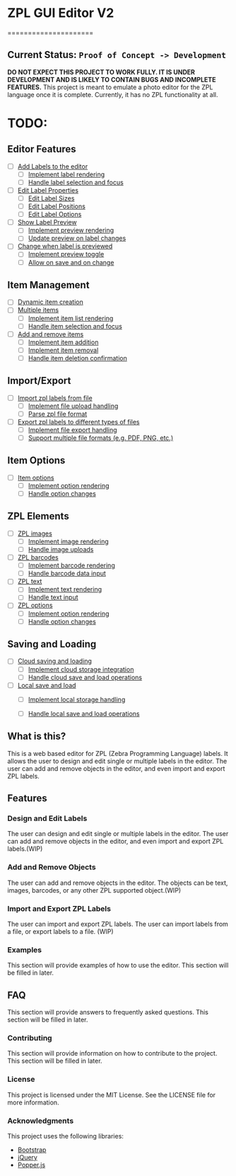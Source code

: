# ZPL GUI Editor V2
=====================
## Current Status: ```Proof of Concept -> Development```

**DO NOT EXPECT THIS PROJECT TO WORK FULLY. IT IS UNDER DEVELOPMENT AND IS
LIKELY TO CONTAIN BUGS AND INCOMPLETE FEATURES.**
This project is meant to emulate a photo editor for the ZPL language once it is
complete. Currently, it has no ZPL functionality at all.

# TODO:

## Editor Features
- [ ] [Add Labels to the editor](https://github.com/retreat896/Html2ZPL/issues/3)
  - [ ] [Implement label rendering](https://github.com/retreat896/Html2ZPL/issues/4)
  - [ ] [Handle label selection and focus](https://github.com/retreat896/Html2ZPL/issues/5)
- [ ] [Edit Label Properties](https://github.com/retreat896/Html2ZPL/issues/6)
  - [ ] [Edit Label Sizes](https://github.com/retreat896/Html2ZPL/issues/7)
  - [ ] [Edit Label Positions](https://github.com/retreat896/Html2ZPL/issues/8)
  - [ ] [Edit Label Options](https://github.com/retreat896/Html2ZPL/issues/9)
- [ ] [Show Label Preview](https://github.com/retreat896/Html2ZPL/issues/10)
  - [ ] [Implement preview rendering](https://github.com/retreat896/Html2ZPL/issues/11)
  - [ ] [Update preview on label changes](https://github.com/retreat896/Html2ZPL/issues/12)
- [ ] [Change when label is previewed](https://github.com/retreat896/Html2ZPL/issues/13)
  - [ ] [Implement preview toggle](https://github.com/retreat896/Html2ZPL/issues/14)
  - [ ] [Allow on save and on change](https://github.com/retreat896/Html2ZPL/issues/15)

## Item Management
- [ ] [Dynamic item creation](https://github.com/retreat896/Html2ZPL/issues/16)
- [ ] [Multiple items](https://github.com/retreat896/Html2ZPL/issues/17)
  - [ ] [Implement item list rendering](https://github.com/retreat896/Html2ZPL/issues/18)
  - [ ] [Handle item selection and focus](https://github.com/retreat896/Html2ZPL/issues/19)
- [ ] [Add and remove items](https://github.com/retreat896/Html2ZPL/issues/20)
  - [ ] [Implement item addition](https://github.com/retreat896/Html2ZPL/issues/21)
  - [ ] [Implement item removal](https://github.com/retreat896/Html2ZPL/issues/22)
  - [ ] [Handle item deletion confirmation](https://github.com/retreat896/Html2ZPL/issues/23)

## Import/Export
- [ ] [Import zpl labels from file](https://github.com/retreat896/Html2ZPL/issues/24)
  - [ ] [Implement file upload handling](https://github.com/retreat896/Html2ZPL/issues/25)
  - [ ] [Parse zpl file format](https://github.com/retreat896/Html2ZPL/issues/26)
- [ ] [Export zpl labels to different types of files](https://github.com/retreat896/Html2ZPL/issues/27)
  - [ ] [Implement file export handling](https://github.com/retreat896/Html2ZPL/issues/28)
  - [ ] [Support multiple file formats (e.g. PDF, PNG, etc.)](https://github.com/retreat896/Html2ZPL/issues/29)

## Item Options
- [ ] [Item options](https://github.com/retreat896/Html2ZPL/issues/30)
  - [ ] [Implement option rendering](https://github.com/retreat896/Html2ZPL/issues/31)
  - [ ] [Handle option changes](https://github.com/retreat896/Html2ZPL/issues/32)

## ZPL Elements
- [ ] [ZPL images](https://github.com/retreat896/Html2ZPL/issues/33)
  - [ ] [Implement image rendering](https://github.com/retreat896/Html2ZPL/issues/34)
  - [ ] [Handle image uploads](https://github.com/retreat896/Html2ZPL/issues/35)
- [ ] [ZPL barcodes](https://github.com/retreat896/Html2ZPL/issues/36)
  - [ ] [Implement barcode rendering](https://github.com/retreat896/Html2ZPL/issues/37)
  - [ ] [Handle barcode data input](https://github.com/retreat896/Html2ZPL/issues/38)
- [ ] [ZPL text](https://github.com/retreat896/Html2ZPL/issues/39)
  - [ ] [Implement text rendering](https://github.com/retreat896/Html2ZPL/issues/40)
  - [ ] [Handle text input](https://github.com/retreat896/Html2ZPL/issues/41)
- [ ] [ZPL options](https://github.com/retreat896/Html2ZPL/issues/42)
  - [ ] [Implement option rendering](https://github.com/retreat896/Html2ZPL/issues/43)
  - [ ] [Handle option changes](https://github.com/retreat896/Html2ZPL/issues/44)

## Saving and Loading
- [ ] [Cloud saving and loading](https://github.com/retreat896/Html2ZPL/issues/50)
  - [ ] [Implement cloud storage integration](https://github.com/retreat896/Html2ZPL/issues/45)
  - [ ] [Handle cloud save and load operations](https://github.com/retreat896/Html2ZPL/issues/46)
- [ ] [Local save and load](https://github.com/retreat896/Html2ZPL/issues/47)
  - [ ] [Implement local storage handling](https://github.com/retreat896/Html2ZPL/issues/48)
  - [ ] [Handle local save and load operations](https://github.com/retreat896/Html2ZPL/issues/49)




## What is this?

This is a web based editor for ZPL (Zebra Programming Language) labels. It allows the user to design and edit single or multiple labels in the editor. The user can add and remove objects in the editor, and even import and export ZPL labels.

## Features

### Design and Edit Labels

The user can design and edit single or multiple labels in the editor. The user can add and remove objects in the editor, and even import and export ZPL labels.(WIP)

### Add and Remove Objects

The user can add and remove objects in the editor. The objects can be text, images, barcodes, or any other ZPL supported object.(WIP)

### Import and Export ZPL Labels

The user can import and export ZPL labels. The user can import labels from a file, or export labels to a file. (WIP)

### Examples

This section will provide examples of how to use the editor. This section will be filled in later.

## FAQ

This section will provide answers to frequently asked questions. This section will be filled in later.

### Contributing

This section will provide information on how to contribute to the project. This section will be filled in later.

### License

This project is licensed under the MIT License. See the LICENSE file for more information.

### Acknowledgments

This project uses the following libraries:

* [Bootstrap](https://getbootstrap.com/)
* [jQuery](https://jquery.com/)
* [Popper.js](https://popper.js.org/docs/v2/)

